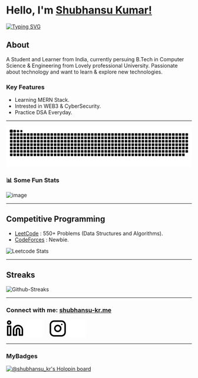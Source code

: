# Hello, I'm [Shubhansu Kumar!](https://www.linkedin.com/in/shubhansu-kr)

[![Typing SVG](https://readme-typing-svg.herokuapp.com?size=25&color=1A9AF7&lines=I'm+a+Full+Stack+Web+Developer;Competitive+Coder)](https://git.io/typing-svg)

## About

A Student and Learner from India, currently persuing B.Tech in Computer Science & Engineering from Lovely professional University.
Passionate about technology and want to learn & explore new technologies.

### Key Features

- Learning MERN Stack.
- Intrested in WEB3 & CyberSecurity.
- Practice DSA Everyday.

---

![snake svg](https://github.com/shubhansu-kr/shubhansu-kr/blob/output/github-contribution-grid-snake.svg)

### 📊 Some Fun Stats

![image](https://github-readme-stats.vercel.app/api?username=shubhansu-kr&&show_icons=true&title_color=ffff88ff&icon_color=bb2acf&text_color=daf7dc&bg_color=151515)  

---

## Competitive Programming

- [LeetCode](https://leetcode.com/shubhansu-kr/) : 550+ Problems (Data Structures and Algorithms).
- [CodeForces](https://codeforces.com/profile/shubhansu-kr) : Newbie.

![Leetcode Stats](https://leetcode.card.workers.dev/?username=shubhansu-kr)

---

## Streaks

![Github-Streaks](https://github-readme-streak-stats.herokuapp.com/?user=shubhansu-kr)

---

### Connect with me: [shubhansu-kr.me](https://linktr.ee/shubhansu)

[![ln](./Images/linkedin-light.svg)](https://www.linkedin.com/in/shubhansu-kr)
[![ln](./Images/linkedin-dark.svg)](https://www.linkedin.com/in/shubhansu-kr)
&nbsp;&nbsp;
[![Ig](./Images/instagram-light.svg)](https://www.instagram.com/shubhansu_kumar/)
[![Ig](./Images/instagram-dark.svg)](https://www.instagram.com/shubhansu_kumar/)
&nbsp;&nbsp;

---

### MyBadges

[![@shubhansu_kr's Holopin board](https://holopin.io/api/user/board?user=shubhansu_kr)](https://holopin.io/@shubhansu_kr)

<!-- <p><img align="center" src="https://github-readme-streak-stats.herokuapp.com/?user=shubhansu-kr&" alt="shubhansu-kr" /></p> -->
<!-- ![Header png](https://raw.githubusercontent.com/halfrost/halfrost/master/icons/header_.png) -->

<!-- [![website](./Images/mail-light.svg)](mailto:shubhansu2021@gmail.com)  -->

<!-- <h2> Github Profile Trophy</h2>
<a href="https://github.com/ryo-ma/github-profile-trophy">
  <Image height="180" src="https://github-profile-trophy.vercel.app/?username=shubhansu-kr&column=8&theme=algolia&no-frame=true"/>
</a> -->

<!-- ### 🍁 My Skill stack :
<!-- ![](https://raw.githubusercontent.com/halfrost/halfrost/master/icons/header_.png) -->

<!-- ![My Stats](https://github-readme-stats.vercel.app/api/top-langs/?username=shubhansu-kr&theme=midnight-purple)  -->

<!-- [![shubhansu-kr github activity graph](https://activity-graph.herokuapp.com/graph?username=shubhansu-kr&theme=react-dark)](https://github.com/shubhansu-kr) -->

<!-- <Image src="https://raw.githubusercontent.com/MartinHeinz/MartinHeinz/master/wave.gif" width="30px">  -->
